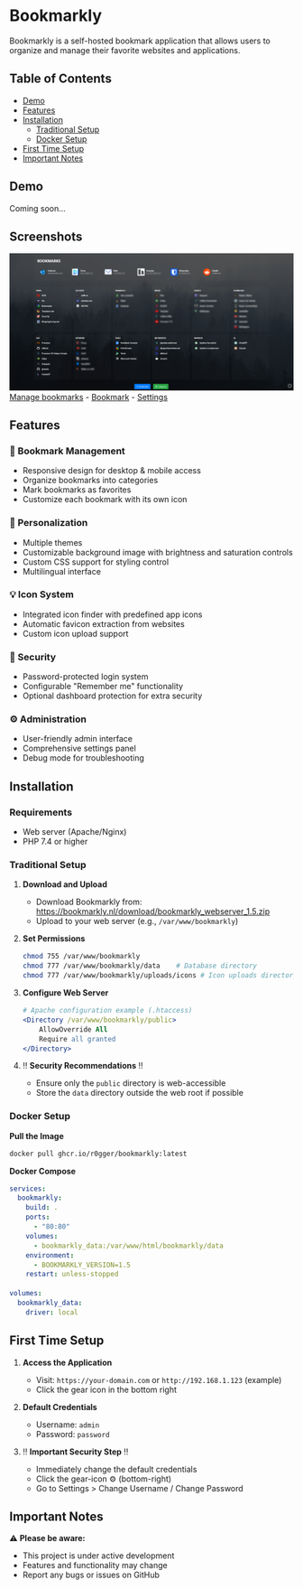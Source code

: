 # Bookmarkly

Bookmarkly is a self-hosted bookmark application that allows users to organize and manage their favorite websites and applications.

## Table of Contents
- [Demo](#demo)
- [Features](#features)
- [Installation](#installation)
  - [Traditional Setup](#traditional-setup)
  - [Docker Setup](#docker-setup)
- [First Time Setup](#first-time-setup)
- [Important Notes](#important-notes)

## Demo
Coming soon...

## Screenshots
![Frontpage](screenshots/1_frontpage.png)
[Manage bookmarks](screenshots/2_manage_bookmarks.png) - [Bookmark](screenshots/3_bookmark.png) - [Settings](screenshots/4_settings.png)
   

## Features

### :pushpin: Bookmark Management 
- Responsive design for desktop & mobile access
- Organize bookmarks into categories
- Mark bookmarks as favorites
- Customize each bookmark with its own icon

### :art: Personalization 
- Multiple themes
- Customizable background image with brightness and saturation controls
- Custom CSS support for styling control
- Multilingual interface

### :bulb: Icon System  
- Integrated icon finder with predefined app icons
- Automatic favicon extraction from websites
- Custom icon upload support

### :closed_lock_with_key: Security
- Password-protected login system
- Configurable "Remember me" functionality
- Optional dashboard protection for extra security 

### :gear: Administration
- User-friendly admin interface
- Comprehensive settings panel
- Debug mode for troubleshooting

## Installation

### Requirements
- Web server (Apache/Nginx)
- PHP 7.4 or higher

### Traditional Setup

1. **Download and Upload**
   - Download Bookmarkly from: https://bookmarkly.nl/download/bookmarkly_webserver_1.5.zip
   - Upload to your web server (e.g., `/var/www/bookmarkly`)

2. **Set Permissions**
   ```bash
   chmod 755 /var/www/bookmarkly
   chmod 777 /var/www/bookmarkly/data    # Database directory
   chmod 777 /var/www/bookmarkly/uploads/icons # Icon uploads directory
   ```

3. **Configure Web Server**
   ```apache
   # Apache configuration example (.htaccess)
   <Directory /var/www/bookmarkly/public>
       AllowOverride All
       Require all granted
   </Directory>
   ```

4. :bangbang: **Security Recommendations** :bangbang:
   - Ensure only the `public` directory is web-accessible
   - Store the `data` directory outside the web root if possible

### Docker Setup

**Pull the Image**
```bash
docker pull ghcr.io/r0gger/bookmarkly:latest
```

**Docker Compose**
```yaml
services:
  bookmarkly:
    build: .
    ports:
      - "80:80"
    volumes:
      - bookmarkly_data:/var/www/html/bookmarkly/data
    environment:
      - BOOKMARKLY_VERSION=1.5
    restart: unless-stopped

volumes:
  bookmarkly_data:
    driver: local
```

## First Time Setup

1. **Access the Application**
   - Visit: `https://your-domain.com` or `http://192.168.1.123` (example)
   - Click the gear icon in the bottom right

2. **Default Credentials**
   - Username: `admin`
   - Password: `password`

3. :bangbang: **Important Security Step** :bangbang:
   - Immediately change the default credentials
   - Click the gear-icon :gear: (bottom-right)
   - Go to Settings > Change Username / Change Password

## Important Notes

⚠️ **Please be aware:**
- This project is under active development
- Features and functionality may change
- Report any bugs or issues on GitHub
